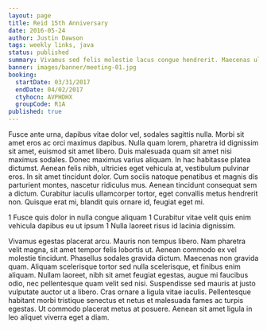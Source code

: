 ```yaml
---
layout: page
title: Reid 15th Anniversary
date: 2016-05-24
author: Justin Dawson
tags: weekly links, java
status: published
summary: Vivamus sed felis molestie lacus congue hendrerit. Maecenas ultrices.
banner: images/banner/meeting-01.jpg
booking:
  startDate: 03/31/2017
  endDate: 04/02/2017
  ctyhocn: AVPHDHX
  groupCode: R1A
published: true
---
```

Fusce ante urna, dapibus vitae dolor vel, sodales sagittis nulla. Morbi sit amet eros ac orci maximus dapibus. Nulla quam lorem, pharetra id dignissim sit amet, euismod sit amet libero. Duis malesuada quam sit amet nisi maximus sodales. Donec maximus varius aliquam. In hac habitasse platea dictumst. Aenean felis nibh, ultricies eget vehicula at, vestibulum pulvinar eros. In sit amet tincidunt dolor. Cum sociis natoque penatibus et magnis dis parturient montes, nascetur ridiculus mus. Aenean tincidunt consequat sem a dictum. Curabitur iaculis ullamcorper tortor, eget convallis metus hendrerit non. Quisque erat mi, blandit quis ornare id, feugiat eget mi.

1 Fusce quis dolor in nulla congue aliquam
1 Curabitur vitae velit quis enim vehicula dapibus eu ut ipsum
1 Nulla laoreet risus id lacinia dignissim.

Vivamus egestas placerat arcu. Mauris non tempus libero. Nam pharetra velit magna, sit amet tempor felis lobortis ut. Aenean commodo ex vel molestie tincidunt. Phasellus sodales gravida dictum. Maecenas non gravida quam. Aliquam scelerisque tortor sed nulla scelerisque, et finibus enim aliquam. Nullam laoreet, nibh sit amet feugiat egestas, augue mi faucibus odio, nec pellentesque quam velit sed nisi. Suspendisse sed mauris at justo vulputate auctor ut a libero. Cras ornare a ligula vitae iaculis. Pellentesque habitant morbi tristique senectus et netus et malesuada fames ac turpis egestas. Ut commodo placerat metus at posuere. Aenean sit amet ligula in leo aliquet viverra eget a diam.
